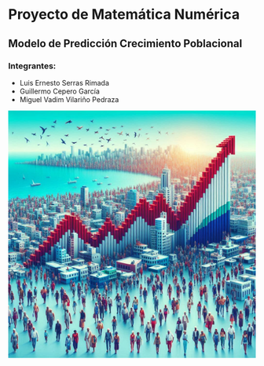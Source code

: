 # Proyecto de Matemática Numérica

## Modelo de Predicción Crecimiento Poblacional

<r>

### Integrantes:

* Luis Ernesto Serras Rimada 
* Guillermo Cepero García 
* Miguel Vadim Vilariño Pedraza

![](img/cuba1.jpeg)